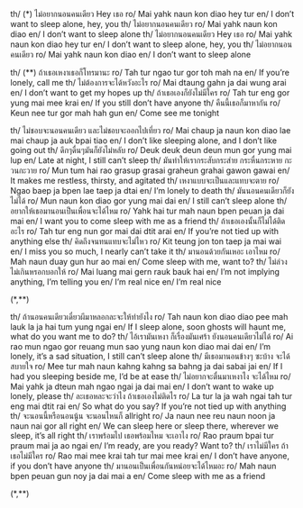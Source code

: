 th/ (\*) ไม่อยากนอนคนเดียว Hey เธอ
ro/ Mai yahk naun kon diao hey tur
en/ I don’t want to sleep alone, hey, you
th/ ไม่อยากนอนคนเดียว
ro/ Mai yahk naun kon diao
en/ I don’t want to sleep alone
th/ ไม่อยากนอนคนเดียว Hey เธอ
ro/ Mai yahk naun kon diao hey tur
en/ I don’t want to sleep alone, hey, you
th/ ไม่อยากนอนคนเดียว
ro/ Mai yahk naun kon diao
en/ I don’t want to sleep alone

th/ (\*\*) ถ้าเธอเหงาเธอก็โทรมานะ
ro/ Tah tur ngao tur gor toh mah na
en/ If you’re lonely, call me
th/ ไม่ต้องการจะได้หวังอะไร
ro/ Mai dtaung gahn ja dai wung arai
en/ I don’t want to get my hopes up
th/ ถ้าเธอเองก็ยังไม่มีใคร
ro/ Tah tur eng gor yung mai mee krai
en/ If you still don’t have anyone
th/ คืนนี้เธอก็มาหากัน
ro/ Keun nee tur gor mah hah gun
en/ Come see me tonight

th/ ไม่ชอบจะนอนคนเดียว และไม่ชอบจะออกไปเที่ยว
ro/ Mai chaup ja naun kon diao lae mai chaup ja auk bpai tiao
en/ I don’t like sleeping alone, and I don’t like going out
th/ ดึกๆดื่นๆมันก็ยังไม่หลับ
ro/ Deuk deuk deun deun mun gor yung mai lup
en/ Late at night, I still can’t sleep
th/ มันทำให้เรากระสับกระส่าย กระหื่นกระหาย กะวนกะวาย
ro/ Mun tum hai rao grasup grasai graheun grahai gawon gawai
en/ It makes me restless, thirsty, and agitated
th/ เหงาแบบจะเป็นและแทบจะตาย
ro/ Ngao baep ja bpen lae taep ja dtai
en/ I’m lonely to death
th/ มันนอนคนเดียวก็ยังไม่ได้
ro/ Mun naun kon diao gor yung mai dai
en/ I still can’t sleep alone
th/ อยากให้เธอมานอนเป็นเพื่อนจะได้ไหม
ro/ Yahk hai tur mah naun bpen peuan ja dai mai
en/ I want you to come sleep with me as a friend
th/ ถ้าเธอเองนั้นก็ไม่ได้ติดอะไร
ro/ Tah tur eng nun gor mai dai dtit arai
en/ If you’re not tied up with anything else
th/ คิดถึงจนทนแทบจะไม่ไหว
ro/ Kit teung jon ton taep ja mai wai
en/ I miss you so much, I nearly can’t take it
th/ มานอนด้วยกันเหอะ เอาไหม
ro/ Mah naun duay gun hur ao mai
en/ Come sleep with me, want to?
th/ ไม่ล่วงไม่เกินหรอกบอกให้
ro/ Mai luang mai gern rauk bauk hai
en/ I’m not implying anything, I’m telling you
en/ I’m real nice
en/ I’m real nice

(\*,\*\*)

th/ ถ้านอนคนเดียวเดี๋ยวผีมาหลอกละจะให้ทำยังไง
ro/ Tah naun kon diao diao pee mah lauk la ja hai tum yung ngai
en/ If I sleep alone, soon ghosts will haunt me, what do you want me to do?
th/ ไอ้เรามันเหงา ก็เรื่องมันเศร้า ยังนอนคนเดียวไม่ได้
ro/ Ai rao mun ngao gor reuang mun sao yung naun kon diao mai dai
en/ I’m lonely, it’s a sad situation, I still can’t sleep alone
th/ มีเธอมานอนข้างๆ ซะบ้าง จะได้สบายใจ
ro/ Mee tur mah naun kahng kahng sa bahng ja dai sabai jai
en/ If I had you sleeping beside me, I’d be at ease
th/ ไม่อยากจะตื่นมาเหงาไง จะได้ไหม
ro/ Mai yahk ja dteun mah ngao ngai ja dai mai
en/ I don’t want to wake up lonely, please
th/ ละเธอหละจะว่าไง ถ้าเธอเองไม่ติดไร
ro/ La tur la ja wah ngai tah tur eng mai dtit rai
en/ So what do you say? If you’re not tied up with anything
th/ จะนอนนี้หรือนอนนู้น จะนอนไหนก็ allright
ro/ Ja naun nee reu naun noon ja naun nai gor all right
en/ We can sleep here or sleep there, wherever we sleep, it’s all right
th/ เราพร้อมไป เธอพร้อมไหม จะเอาไง
ro/ Rao praum bpai tur praum mai ja ao ngai
en/ I’m ready, are you ready? Want to?
th/ เราไม่มีใคร ถ้าเธอไม่มีใคร
ro/ Rao mai mee krai tah tur mai mee krai
en/ I don’t have anyone, if you don’t have anyone
th/ มานอนเป็นเพื่อนกันหน่อยจะได้ไหมอะ
ro/ Mah naun bpen peuan gun noy ja dai mai a
en/ Come sleep with me as a friend

(\*,\*\*)
